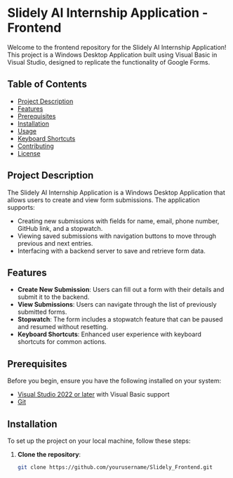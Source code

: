 # Slidely AI Internship Application - Frontend

Welcome to the frontend repository for the Slidely AI Internship Application! This project is a Windows Desktop Application built using Visual Basic in Visual Studio, designed to replicate the functionality of Google Forms. 

## Table of Contents

- [Project Description](#project-description)
- [Features](#features)
- [Prerequisites](#prerequisites)
- [Installation](#installation)
- [Usage](#usage)
- [Keyboard Shortcuts](#keyboard-shortcuts)
- [Contributing](#contributing)
- [License](#license)

## Project Description

The Slidely AI Internship Application is a Windows Desktop Application that allows users to create and view form submissions. The application supports:
- Creating new submissions with fields for name, email, phone number, GitHub link, and a stopwatch.
- Viewing saved submissions with navigation buttons to move through previous and next entries.
- Interfacing with a backend server to save and retrieve form data.

## Features

- **Create New Submission**: Users can fill out a form with their details and submit it to the backend.
- **View Submissions**: Users can navigate through the list of previously submitted forms.
- **Stopwatch**: The form includes a stopwatch feature that can be paused and resumed without resetting.
- **Keyboard Shortcuts**: Enhanced user experience with keyboard shortcuts for common actions.

## Prerequisites

Before you begin, ensure you have the following installed on your system:

- [Visual Studio 2022 or later](https://visualstudio.microsoft.com/) with Visual Basic support
- [Git](https://git-scm.com/)

## Installation

To set up the project on your local machine, follow these steps:

1. **Clone the repository**:

   ```bash
   git clone https://github.com/yourusername/Slidely_Frontend.git
